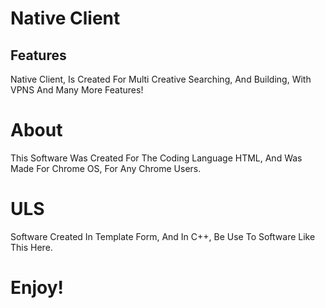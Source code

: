 # Native Client

## Features
Native Client, Is Created For Multi Creative Searching, And Building, With VPNS And Many More Features!

# About
This Software Was Created For The Coding Language HTML, And Was Made For Chrome OS, For Any Chrome Users.

# ULS
Software Created In Template Form, And In C++, Be Use To Software Like This Here.

# Enjoy!

